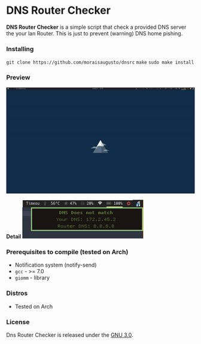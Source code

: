 # DNS Router Checker


__DNS Router Checker__ is a simple script that check a provided DNS server the your lan Router. This is just to prevent (warning) DNS home pishing.

### Installing
`git clone https://github.com/moraisaugusto/dnsrc`
`make`
`sudo make install`

### Preview ###
![Animation](https://raw.githubusercontent.com/moraisaugusto/dnsrc/master/imgs/animation.gif)

__Detail__
![ScreenShot](https://raw.githubusercontent.com/moraisaugusto/dnsrc/master/imgs/screenshot-1.png)

### Prerequisites to compile (tested on Arch)

* Notification system (notify-send)
* `gcc` - >= 7.0
* `giomm` - library

### Distros ###

* Tested on Arch

### License ###

Dns Router Checker is released under the [GNU 3.0](https://raw.githubusercontent.com/moraisaugusto/dnsrc/master/LICENSE).
